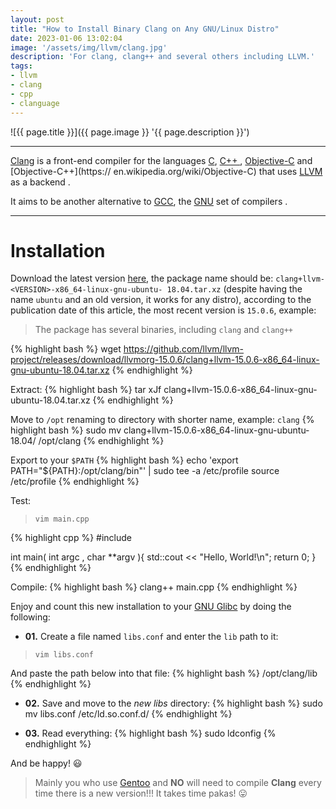 ```yaml
---
layout: post
title: "How to Install Binary Clang on Any GNU/Linux Distro"
date: 2023-01-06 13:02:04
image: '/assets/img/llvm/clang.jpg'
description: 'For clang, clang++ and several others including LLVM.'
tags:
- llvm
- clang
- cpp
- clanguage
---
```


![{{ page.title }}]({{ page.image }} '{{ page.description }}')

---

[Clang](https://terminalroot.com/tags#clang) is a front-end compiler for the languages [C](https://terminalroot.com/tags#linguagemc), [C++ ](https://terminalroot.com/tags#cpp), [Objective-C](https://pt.wikipedia.org/wiki/Objective-C) and [Objective-C++](https:// en.wikipedia.org/wiki/Objective-C) that uses [LLVM](https://terminalroot.com/tags#llvm) as a backend .

It aims to be another alternative to [GCC](https://terminalroot.com/tags#gcc), the [GNU](https://terminalroot.com/tags#gnu) set of compilers .

---

# Installation
Download the latest version [here](https://github.com/llvm/llvm-project/releases), the package name should be: `clang+llvm-<VERSION>-x86_64-linux-gnu-ubuntu- 18.04.tar.xz` (despite having the name `ubuntu` and an old version, it works for any distro), according to the publication date of this article, the most recent version is `15.0.6`, example:
> The package has several binaries, including `clang` and `clang++`

{% highlight bash %}
wget https://github.com/llvm/llvm-project/releases/download/llvmorg-15.0.6/clang+llvm-15.0.6-x86_64-linux-gnu-ubuntu-18.04.tar.xz
{% endhighlight %}

Extract:
{% highlight bash %}
tar xJf clang+llvm-15.0.6-x86_64-linux-gnu-ubuntu-18.04.tar.xz
{% endhighlight %}

Move to `/opt` renaming to directory with shorter name, example: `clang`
{% highlight bash %}
sudo mv clang+llvm-15.0.6-x86_64-linux-gnu-ubuntu-18.04/ /opt/clang
{% endhighlight %}

Export to your `$PATH`
{% highlight bash %}
echo 'export PATH="${PATH}:/opt/clang/bin"' | sudo tee -a /etc/profile
source /etc/profile
{% endhighlight %}

Test:

> `vim main.cpp`

{% highlight cpp %}
#include <iostream>

int main( int argc , char **argv ){
   std::cout << "Hello, World!\n";
   return 0;
}
{% endhighlight %}

Compile:
{% highlight bash %}
clang++ main.cpp
{% endhighlight %}

Enjoy and count this new installation to your [GNU Glibc](https://www.gnu.org/software/libc/) by doing the following:

+ **01.** Create a file named `libs.conf` and enter the `lib` path to it:
> `vim libs.conf`

And paste the path below into that file:
{% highlight bash %}
/opt/clang/lib
{% endhighlight %}

+ **02.** Save and move to the *new libs* directory:
{% highlight bash %}
sudo mv libs.conf /etc/ld.so.conf.d/
{% endhighlight %}

+ **03.** Read everything:
{% highlight bash %}
sudo ldconfig
{% endhighlight %}

And be happy! 😃
> Mainly you who use [Gentoo](https://terminalroot.com/tags#gentoo) and **NO** will need to compile **Clang** every time there is a new version!!! It takes time pakas! 😛
